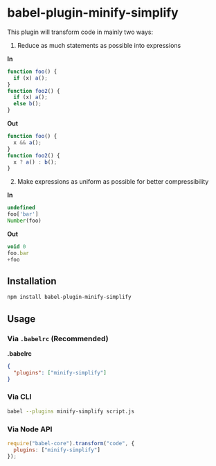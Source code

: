 # babel-plugin-minify-simplify

This plugin will transform code in mainly two ways:

1. Reduce as much statements as possible into expressions

**In**
```js
function foo() {
  if (x) a();
}
function foo2() {
  if (x) a();
  else b();
}
```

**Out**
```js
function foo() {
  x && a();
}
function foo2() {
  x ? a() : b();
}
```

2. Make expressions as uniform as possible for better compressibility

**In**
```js
undefined
foo['bar']
Number(foo)
```

**Out**
```js
void 0
foo.bar
+foo
```


## Installation

```sh
npm install babel-plugin-minify-simplify
```

## Usage

### Via `.babelrc` (Recommended)

**.babelrc**

```json
{
  "plugins": ["minify-simplify"]
}
```

### Via CLI

```sh
babel --plugins minify-simplify script.js
```

### Via Node API

```javascript
require("babel-core").transform("code", {
  plugins: ["minify-simplify"]
});
```
